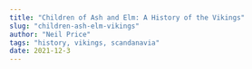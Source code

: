 ```yaml
---
title: "Children of Ash and Elm: A History of the Vikings"
slug: "children-ash-elm-vikings"
author: "Neil Price"
tags: "history, vikings, scandanavia"
date: 2021-12-3
---
```

